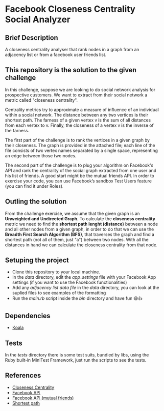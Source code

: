 # Facebook Closeness Centrality Social Analyzer

## Brief Description
A closeness centrality analyser that rank nodes in a graph from an adjacency list or from a facebook user friends list.

## This repository is the solution to the given challenge
In this challenge, suppose we are looking to do social network analysis for prospective customers. We want to extract from their social network a metric called "closeness centrality".

Centrality metrics try to approximate a measure of influence of an individual within a social network. The distance between any two vertices is their shortest path. The farness of a given vertex v is the sum of all distances from each vertex to v. Finally, the closeness of a vertex v is the inverse of the farness.

The first part of the challenge is to rank the vertices in a given graph by their closeness. The graph is provided in the attached file; each line of the file consists of two vertex names separated by a single space, representing an edge between those two nodes.

The second part of the challenge is to plug your algorithm on Facebook's API and rank the centrality of the social graph extracted from one user and his list of friends. A good start might be the mutual friends API. In order to exercise your code, you can use Facebook’s sandbox Test Users feature (you can find it under Roles).

## Outling the solution
From the challenge exercise, we assume that the given graph is an **Unweighted and Undirected Graph**.
To calculate the **closeness centrality** metric we need to find the **shortest path lenght (distance)** between a node and all other nodes from a given graph, in order to do that we can use the **Breadth First Search Algorithm (BFS)**, that traverses the graph and find a shortest path (not all of them, just "a") between two nodes. With all the distances in hand we can calculate the closeness centrality from that node.

## Setuping the project
- Clone this repository to your local machine.
- In the *data* directory, edit the *app_settings* file with your Facebook App settings (if you want to use the Facebook functionalities)
- Add any *adjacency list data file* in the *data* directory, you can look at the suplied files to see examples of the formatting
- Run the *main.rb* script inside the *bin* directory and have fun :smiley::thumbsup: 

## Dependencies
- [Koala](https://github.com/arsduo/koala)

## Tests
In the *tests* directory there is some test suits, bundled by libs, using the Ruby built-in MiniTest Framework, just run the scripts to see the tests.

## References
- [Closeness Centrality](http://en.wikipedia.org/wiki/Centrality#Closeness_centrality)
- [Facebook API](https://developers.facebook.com/docs/graph-api/reference/v2.0/user/friends)
- [Facebook API (mutual friends)](https://developers.facebook.com/docs/graph-api/reference/v2.0/user.context/mutual_friends)
- [Shortest path](http://en.wikipedia.org/wiki/Shortest_path_problem)

